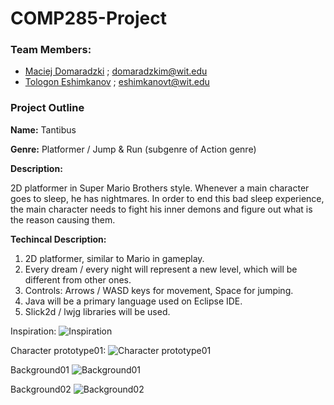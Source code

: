 COMP285-Project
===============

### Team Members: 
- [Maciej Domaradzki](https://github.com/maciula)   ;   domaradzkim@wit.edu  
- [Tologon Eshimkanov](https://github.com/Tologon)   ;   eshimkanovt@wit.edu

### Project Outline

**Name:** Tantibus

**Genre:** Platformer / Jump & Run (subgenre of Action genre)

**Description:**

2D platformer in Super Mario Brothers style. Whenever a main character goes to sleep, he has nightmares. In order to end this bad sleep experience, the main character needs to fight his inner demons and figure out what is the reason causing them.

**Techincal Description:**

1. 2D platformer, similar to Mario in gameplay.
2. Every dream / every night will represent a new level, which will be different from other ones.
3. Controls: Arrows / WASD keys for movement, Space for jumping.
4. Java will be a primary language used on Eclipse IDE.
5. Slick2d / lwjg libraries will be used.

Inspiration:
![](https://raw.github.com/Tologon/COMP285-Project/images/inspiration_mario.png "Inspiration")

Character prototype01:
![](https://raw.github.com/Tologon/COMP285-Project/images/character_prototype_01.jpeg "Character prototype01")

Background01
![](https://raw.github.com/Tologon/COMP285-Project/images/background_01.jpeg "Background01")

Background02
![](https://raw.github.com/Tologon/COMP285-Project/images/background_02.jpeg "Background02")
